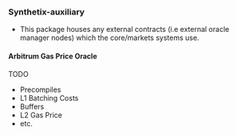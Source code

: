 ### Synthetix-auxiliary

- This package houses any external contracts (i.e external oracle manager nodes) which the core/markets systems use.

#### Arbitrum Gas Price Oracle

TODO

- Precompiles
- L1 Batching Costs
- Buffers
- L2 Gas Price
- etc.
